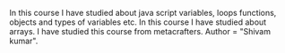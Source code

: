 In this course I have studied about java script variables, loops functions, objects and types of variables etc.
In this course I have studied about arrays.
I have studied this course from metacrafters.
Author = "Shivam kumar".
